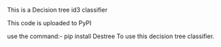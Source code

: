This is a Decision tree id3 classifier

This code is uploaded to PyPI

use the command:-
pip install Destree
To use this decision tree classifier.
